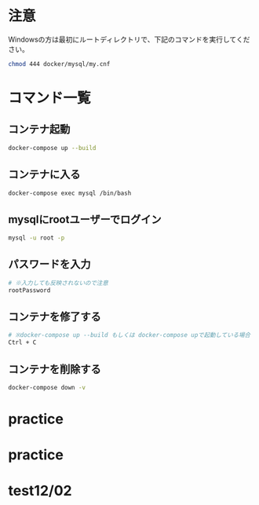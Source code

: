 # 注意

Windowsの方は最初にルートディレクトリで、下記のコマンドを実行してください。

``` sh
chmod 444 docker/mysql/my.cnf
```

# コマンド一覧

## コンテナ起動

``` sh
docker-compose up --build
```

## コンテナに入る

``` sh
docker-compose exec mysql /bin/bash
```

## mysqlにrootユーザーでログイン

``` sh
mysql -u root -p
```

## パスワードを入力

``` sh
# ※入力しても反映されないので注意
rootPassword
```

## コンテナを修了する

``` sh
# ※docker-compose up --build もしくは docker-compose upで起動している場合
Ctrl + C
```

## コンテナを削除する

``` sh
docker-compose down -v
```
# practice
# practice
# test12/02